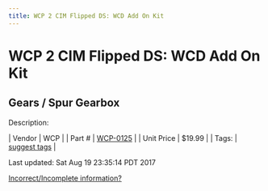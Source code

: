 ```yaml
---
title: WCP 2 CIM Flipped DS: WCD Add On Kit
---
```


# WCP 2 CIM Flipped DS: WCD Add On Kit
## Gears / Spur Gearbox
Description: 	 

| Vendor | WCP | 
| Part # | [WCP-0125](http://www.wcproducts.net/WCP-0125) | 
| Unit Price | $19.99 | 
| Tags: | [suggest tags](https://docs.google.com/forms/d/e/1FAIpQLSeWyY8v3RgOty-MyWmh9U0iivNYN_molChYyS-0U-o-kOAv_g/viewform) | 

Last updated: Sat Aug 19 23:35:14 PDT 2017

 [Incorrect/Incomplete information?](https://docs.google.com/forms/d/e/1FAIpQLSeWyY8v3RgOty-MyWmh9U0iivNYN_molChYyS-0U-o-kOAv_g/viewform)